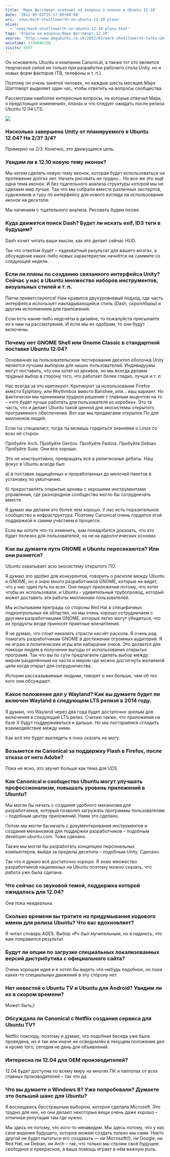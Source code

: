 ```yaml
---
title: 'Марк Шаттлворт отвечает на вопросы о планах в Ubuntu 12.10'
date: '2012-05-03T15:57:08+04:00'
uri: 'news/mark-shuttleworth-on-ubuntu-12-10-plans'
alias: 
  - 'news/mark-shuttleworth-on-ubuntu-12.10-plans.html'
tags: 'Ответы на вопросы,Марк Шаттлворт,12.10'
source: 'http://www.omgubuntu.co.uk/2012/05/mark-shuttleworth-talks-ubuntu-12-10-netflix-laptops-and-more'
unixtime: 1336046228
visits: 5557
---
```

Он основатель Ubuntu и компании Canonical, а также тот кто является творческой силой не только при разработки рабочего стола Unity, но и новых форм факторов (ТВ, телефоны и т. п.).

Поэтому он очень занятой человек, но каждые шесть месяцев Марк Шаттлворт выделяет один час, чтобы ответить на вопросы сообщества.

Рассмотрим наиболее интересные вопросы, на которые отвечал Марк, о предстоящих изменениях, планах и что следует ожидать после релиза Ubuntu 12.04 LTS.

[![](img/2012/05/03/15-00/2362722775.jpg)](img/2012/05/03/15-00/2362722775.jpg)

### Насколько завершена Unity от планируемого в Ubuntu 12.04? На 2/3? 3/4?

Примерно на 2/3. Конечно, это движущаяся цель.

### Увидим ли в 12.10 новую тему иконок?

Мы хотим сделать новую тему иконок, которая будет использоваться на протяжение долгих лет. Начать рисовать не трудно… Но все же это ещё одна тема иконок. И без тщательного анализа структуры которой мы не сделаем мир лучше. Так что мы собрали вместе различных экспертов, художников и гуру по интерфейсу для нового взгляда на использование иконок на десктопе.

Мы начинаем с тщательного анализа. Рисовать будем позже.

### Куда движется поиск Dash? Будет ли искать exif, ID3 теги в будущем?

Dash хочет читать ваши мысли, как это делает сейчас HUD.

Так что ответом будет – «адекватный результат для вашего мозга», а обсуждение каких-либо новых характеристик начнётся на саммите со следующей недели.

### Если ли планы по созданию связанного интерфейса Unity? Сейчас у нас в Ubuntu множество наборов инструментов, визуальных стилей и т. п.

Патчи приветствуются! Нам нравится двухуровневый подход, где часть интерфейса использует накладывающийся стиль (Dash, скроллбары) и другим исполнением для приложений.

Если есть какие-либо недочёты в дизайне, то пожалуйста присылайте их к нам на рассмотрение. И если мы их одобрим, то они будут включены.

### Почему нет GNOME Shell или Gnome Classic в стандартной поставке Ubuntu 12.04?

Основанная на пользовательском тестирование десктоп оболочка Unity является лучшим выбором для наших пользователей. Индивидуумы могут поставить, что они хотят из архивов, но мы всегда делаем трудный выбор в сторону того, что работает более гладко, лучше и т. п.

Нас всегда за это критикуют. Критикуют за использование Firefox вместо Epiphany, или Rhythmbox вместо Banshee, или… ваш вариант. Но фактически мы принимаем трудное решение с главным акцентом на то – «что будет лучше работать для пользователя из коробки». Это та часть, что и делает Ubuntu такой ценной для экосистемы открытого программного обеспечения. Вот как мы продвигаем открытое По для миллионов людей.

Если ты специалист, тогда ты можешь гордиться знаниями о Linux со всех её сторон.

Пробуйте Arch. Пробуйте Gentoo. Пробуйте Fedora. Пробуйте Debian. Пробуйте Suse. Они все хороши.

Это не конструктивно, превращать всё в религиозные дебаты. Наш фокус в Ubuntu всегда был:

a) в поставке защищённых и проработанных до мелочей пакетов в установку по умолчанию.

б) предоставлять открытые архивы с хорошими инструментами управления, где разнородное сообщество могло бы сотрудничать вместе.

Я думаю мы делаем это более чем хорошо. У нас есть поразительное сообщество и инфраструктура. Поэтому Canonical очень гордится этой поддержкой и самим участием в процессе.

Если вы хотите что-то изменить, вам понадобится доказать, что это будет полезно для пользователей, но не на идеологических основах.

### Как вы думаете пути GNOME и Ubuntu пересекаются? Или они разнятся?

Ubuntu охватывает всю экосистему открытого ПО.

Я думаю это удобно для конкурентов, говорить о расколе между Ubuntu и GNOME, но я знаю много разработчиков GNOME, которые не видят, что у нас один путь на всех. Они пишут приложения потому, что хотят чтобы их использовали, и Ubuntu - удивительный трубопровод, который может доставить эти работы миллионам пользователей.

Мы испытываем преграды со стороны Red Hat в специфичных подконтрольных ей областях, но мы очень хорошо сотрудничаем с другими разработчиками GNOME, которые легко могут убедиться, что их продукты везде приносят приятные впечатления.

Я не думаю, что стоит накалять страсти насчёт раскола. Я очень рад помогать разработчикам GNOME в достижении огромных аудиторий. Я не играю в политические игры или набирание очков. Это делается для помощи людям в получении выгоды от использования открытых программ. Так что вы по сути предлагаете сделать выбор между: миром разделённым на части и миром где можно достигнуть желаемой цели когда открыт для сотрудничества.

Истории рассказываемые людьми, говорят о них больше, чем об тех кого они обсуждают.

### Какое положение дел у Wayland? Как вы думаете будет ли включен Wayland в следующем LTS релизе в 2014 году.

Я думаю, что Wayland через два года будет достаточно зрелым для включения в следующий LTS релиз. Считаю также, что приложения на базе X будут поддерживаться и дальше. Но мы постараемся сгладить взаимодействие между ними.

Как всё это будет выглядеть я пока сказать не могу.

### Возьмется ли Canonical за поддержку Flash в Firefox, после отказа от него Adobe?

Пока не ясно, это звучит больше как тема для UDS.

### Как Canonical и сообщество Ubuntu могут улучшать профессионализм, повышать уровень приложений в Ubuntu?

Мы могли бы начать с создания удобного механизма для разработчиков, который позволял загружать программы пользователям – подобным центру приложений. Нами это сделано.

Потом мы могли бы начать с документирования инструментов и создания механизмов для поддержки разработчиков – подобным developer.ubuntu.com. Тоже сделано.

Также мы могли бы разработать концепцию персональных компьютеров, выйдя за пределы десктопа – подобным Unity. Сделано.

Так что я думаю всё достаточно хорошо. Я знаю множество разработчиков нацеленных на Ubuntu поэтому можно сказать, что работа уже была сделана.

### Что сейчас со звуковой темой, поддержка которой ожидалась для 12.04?

Она пока неидеальна.

### Сколько времени вы тратите на придумывания кодового имени для релиза Ubuntu? Что вас вдохновляет?

Я читал словарь AGES. Выбор «P» был мучительным, но я надеюсь, что вам понравился результат.

### Будут ли опции по загрузке специальных локализованных версий дистрибутива с официального сайта?

Очень хорошая идея и я хотел бы видеть что-нибудь подобное, но пока каких-то специальных движений в эту сторону нет.

### Нет новостей о Ubuntu TV и Ubuntu для Android? Увидим ли их в скором времени?

Может быть;)

### Обсуждала ли Canonical с Netflix создания сервиса для Ubuntu TV?

Netflix повсюду, поэтому я думаю, что подобная беседа уже была проведена, но я так или иначе не осведомлён в текущем положение дел и кроме того, сегодня не день для объявлений.

### Интересна ли 12.04 для OEM производителей?

12.04 будет доступна по всему миру на многих ПК и лаптопах от всех главных производителей – так что да.

### Что вы думаете о Windows 8? Уже попробовали? Думаете это большой шанс для Ubuntu?

Я восхищаюсь бесстрашным выбором, которое сделала Microsoft. Это трудно для них, но они делают некоторые вещи очень даже хорошо – отличная репутация там где нужно.

Мы здесь не потому, что кого-то ненавидим. Мы здесь потому, что у нас свое видение будущего, которое можем создать только мы сами. Никто другой не будет пытаться его создавать — ни Microsoft(!), ни Google, ни Red Hat, ни Debian, ни Arch – так, что только мы строим своё будущее: свободное и прекрасное, а ваша помощь играет в нём важную роль.
